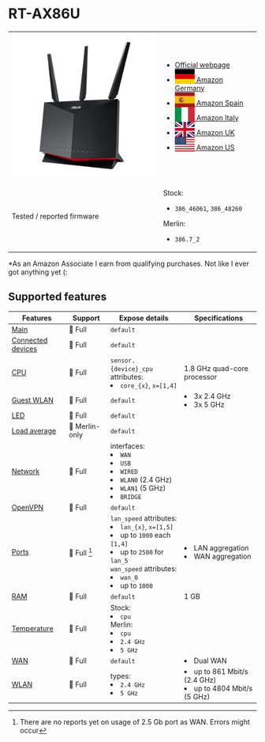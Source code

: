 # RT-AX86U

<table>
<tr><td><img src="/devices/RT-AX86U.png" width="300"></td><td>

- [Official webpage](https://www.asus.com/networking-iot-servers/wifi-routers/asus-gaming-routers/rt-ax86u/)
- [<img src="/flags/de.svg" height="30" style="vertical-align:bottom;" alt="Germany"> Amazon Germany](https://amzn.to/3UQt8cV)
- [<img src="/flags/es.svg" height="30" style="vertical-align:bottom;" alt="Spain"> Amazon Spain](https://amzn.to/3hqq095)
- [<img src="/flags/it.svg" height="30" style="vertical-align:bottom;" alt="Italy"> Amazon Italy](https://amzn.to/3tq3lwl)
- [<img src="/flags/gb.svg" height="30" style="vertical-align:bottom;" alt="UK"> Amazon UK](https://amzn.to/3fXEpJA)
- [<img src="/flags/us.svg" height="30" style="vertical-align:bottom;" alt="USA"> Amazon US](https://amzn.to/3US0los)
</td></tr>
<tr><td>Tested / reported firmware</td><td>

Stock:
- `386_46061`, `386_48260`

Merlin:
- `386.7_2`
</td></tr>
</table>

*As an Amazon Associate I earn from qualifying purchases. Not like I ever got anything yet (:

## Supported features

|Features|Support|Expose details|Specifications|
|--------|-------|--------------|--------------|
|[Main](/features/0_main.md)|:green_heart: Full|`default`|
|[Connected devices](/features/connected-devices.md)|:green_heart: Full|`default`|
|[CPU](/features/cpu.md)|:green_heart: Full|`sensor.{device}_cpu` attributes:<li>`core_{x}`, `x=[1,4]`</li>|1.8 GHz quad-core processor|
|[Guest WLAN](/features/guest-wlan.md)|:green_heart: Full|`default`|<li>3x 2.4 GHz</li><li>3x 5 GHz</li>|
|[LED](/features/led.md)|:green_heart: Full|`default`|
|[Load average](/features/load-average.md)|:yellow_heart: Merlin-only|`default`|
|[Network](/features/network.md)|:green_heart: Full|interfaces:<li>`WAN`</li><li>`USB`</li><li>`WIRED`</li><li>`WLAN0` (2.4 GHz)</li><li>`WLAN1` (5 GHz)</li><li>`BRIDGE`</li>|
|[OpenVPN](/features/openvpn.md)|:green_heart: Full|`default`|
|[Ports](/features/ports.md)|:green_heart: Full [^wan25]|`lan_speed` attributes:<li>`lan_{x}`, `x=[1,5]`</li><li>up to `1000` each `[1,4]`</li><li>up to `2500` for `lan_5`</li>`wan_speed` attributes:<li>`wan_0`</li><li>up to `1000`</li>|<li>LAN aggregation</li><li>WAN aggregation</li>|
|[RAM](/features/ram.md)|:green_heart: Full|`default`|1 GB|
|[Temperature](/features/temperature.md)|:green_heart: Full|Stock:<li>`cpu`</li>Merlin:<li>`cpu`</li><li>`2.4 GHz`</li><li>`5 GHz`</li>|
|[WAN](/features/wan.md)|:green_heart: Full|`default`|<li>Dual WAN</li>|
|[WLAN](/features/wlan.md)|:green_heart: Full|types:<li>`2.4 GHz`</li><li>`5 GHz`</li>|<li>up to 861 Mbit/s (2.4 GHz)</li><li>up to 4804 Mbit/s (5 GHz)</li>|

[^wan25]: There are no reports yet on usage of 2.5 Gb port as WAN. Errors might occur
